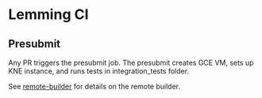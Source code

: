 # Lemming CI

## Presubmit

Any PR triggers the presubmit job. The presubmit creates GCE VM, sets up KNE instance, and runs tests in integration_tests folder.

See [remote-builder](https://github.com/GoogleCloudPlatform/cloud-builders-community/tree/master/remote-builder) for details on the remote builder.